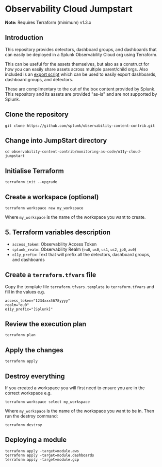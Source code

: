 # Observability Cloud Jumpstart

**Note:** Requires Terraform (minimum) v1.3.x

## Introduction

This repository provides detectors, dashboard groups, and dashboards that can easily be deployed in a Splunk Observability Cloud org using Terraform.

This can be useful for the assets themselves, but also as a construct for how you can easily share assets across multiple parent/child orgs. Also included is an [export script](./export_script) which can be used to easily export dashboards, dashboard groups, and detectors.

These are complimentary to the out of the box content provided by Splunk. This repository and its assets are provided "as-is" and are not supported by Splunk.

## Clone the repository

`git clone https://github.com/splunk/observability-content-contrib.git`

## Change into JumpStart directory

`cd observability-content-contrib/monitoring-as-code/o11y-cloud-jumpstart`

## Initialise Terraform

``` text
terraform init --upgrade
```

## Create a workspace (optional)

``` text
terraform workspace new my_workspace
```

Where `my_workspace` is the name of the workspace you want to create.

## 5. Terraform variables description

- `access_token`: Observability Access Token
- `splunk_realm`: Observability Realm (`eu0`, `us0`, `us1`, `us2`, `jp0`, `au0`)
- `o11y_prefix`: Text that will prefix all the detectors, dashboard groups, and dashboards

## Create a `terraform.tfvars` file

Copy the template file `terraform.tfvars.template` to `terraform.tfvars` and fill in the values e.g.

``` text
access_token="1234xxx5678yyyy"
realm="eu0"
o11y_prefix="[Splunk]"
```

## Review the execution plan

``` text
terraform plan
```

## Apply the changes

``` text
terraform apply
```

## Destroy everything

If you created a workspace you will first need to ensure you are in the correct workspace e.g.

``` text
terraform workspace select my_workspace
```

Where `my_workspace` is the name of the workspace you want to be in. Then run the destroy command:

``` text
terraform destroy
```

## Deploying a module

``` text
terraform apply -target=module.aws
terraform apply -target=module.dashboards
terraform apply -target=module.gcp
```
